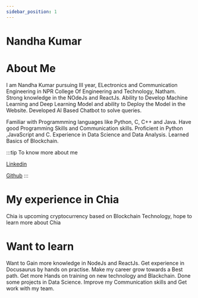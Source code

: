 ```yaml
---
sidebar_position: 1
---
```


# Nandha Kumar 

# About Me

I am Nandha Kumar pursuing III year, ELectronics and Communication Engineering in NPR College Of Engineering and Technology, Natham. Strong knowledge in the NOdeJs and ReactJs. Ability to Develop Machine Learning and Deep Learning Model and ability to Deploy the Model in the Website. Developed AI Based Chatbot to solve queries. 

Familiar with  Programmming languages like Python, C, C++ and Java. Have good Programming Skills and Communication skills. Proficient in Python ,JavaScript and C. Experience in Data Science and Data Analysis. Learned Basics of Blockchain.

:::tip To know more about me

[Linkedin](https://www.linkedin.com/in/nandha-kumar-g-b40038229/)<br />

[Github](https://github.com/nandhakumar2002)
:::

# My experience in Chia
Chia is upcoming cryptocurrency based on Blockchain Technology, hope to learn more about Chia

# Want to learn

Want to Gain more knowledge in NodeJs and ReactJs. Get experience in Docusaurus by hands on practise. Make my career grow towards a Best path. Get more Hands on training on new technology and Blackchain. Done some projects in Data Science. Improve my Communication skills and Get work with my team. 
